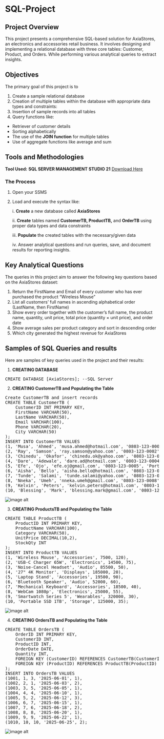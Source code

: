 # SQL-Project

## Project Overview
This project presents a comprehensive SQL-based solution for AxiaStores, an electronics and accessories retail business. It involves designing and implementing a relational database with three core tables: Customer, Product, and Orders. While performing various analytical queries to extract insights.

## Objectives
The primary goal of this project is to
1. Create a sample relational database
2. Creation of multiple tables within the database with appropriate data types and constraints:
3. Insertion of sample records into all tables
4. Query functions like:
  - Retriever of customer details
  - Sorting alphabetically
  - The use of the **JOIN function** for multiple tables
  - Use of aggregate functions like average and sum

## Tools and Methodologies 
**Tool Used:** **SQL SERVER MANAGEMENT STUDIO 21** [Download Here](https://www.microsoft.com/en-us/sql-server/sql-server-downloads)

### The Process 
1. Open your SSMS
2. Load and execute the syntax like:

   i. **Create** a new database called **AxiaStores**
   
   ii. **Create** tables named **CustomerTB, ProductTB,** and **OrderTB** using proper data types and data constraints
   
   iii. **Populate** the created tables with the necessary/given data
   
   iv. Answer analytical questions and run queries, save, and document results for reporting insights.


## Key Analytical Questions
The queries in this project aim to answer the following key questions based on the AxiaStores dataset:
1. Return the FirstName and Email of every customer who has ever purchased the product “Wireless Mouse”
2. List all customers’ full names in ascending alphabetical order (LastName, then FirstName)
3. Show every order together with the customer’s full name, the product name, quantity, unit price, total price (quantity × unit price), and order date
4. Show average sales per product category and sort in descending order
5. Which city generated the highest revenue for AxiaStores


## Samples of SQL Queries and results
Here are samples of key queries used in the project and their results:

1. **CREATING DATABASE**
<pre>
CREATE DATABASE [AxiaStores]; --SQL Server
</pre>

2. **CREATING CustomerTB and Populating the Table**
<pre>
Create CustomerTB and insert records
CREATE TABLE CustomerTB (
    CustomerID INT PRIMARY KEY,
    FirstName VARCHAR(50),
    LastName VARCHAR(50),
    Email VARCHAR(100),
    Phone VARCHAR(20),
    City VARCHAR(50)
);
INSERT INTO CustomerTB VALUES
(1, 'Musa', 'Ahmed', 'musa.ahmed@hotmail.com', '0803-123-0001', 'Lagos'),
(2, 'Ray', 'Samson', 'ray.samson@yahoo.com', '0803-123-0002', 'Ibadan'),
(3, 'Chinedu', 'Okafor', 'chinedu.ok@yahoo.com', '0803-123-0003', 'Enugu'),
(4, 'Dare', 'Adewale', 'dare.ad@hotmail.com', '0803-123-0004', 'Abuja'),
(5, 'Efe', 'Ojo', 'efe.oj@gmail.com', '0803-123-0005', 'Port Harcourt'),
(6, 'Aisha', 'Bello', 'aisha.bello@hotmail.com', '0803-123-0006', 'Kano'),
(7, 'Tunde', 'Salami', 'tunde.salami@yahoo.com', '0803-123-0007', 'Ilorin'),
(8, 'Nneka', 'Umeh', 'nneka.umeh@gmail.com', '0803-123-0008', 'Owerri'),
(9, 'Kelvin', 'Peters', 'kelvin.peters@hotmail.com', '0803-123-0009', 'Asaba'),
(10, 'Blessing', 'Mark', 'blessing.mark@gmail.com', '0803-123-0010', 'Uyo');
</pre>

![image alt](https://github.com/Its-Lilianne/SQL-Project/blob/caa49f93629a343277464000901aba0dd388753c/CustomerTB.png)


3. **CREATING ProductsTB and Populating the Table**
<pre>
CREATE TABLE ProductTB (
    ProductID INT PRIMARY KEY,
    ProductName VARCHAR(100),
    Category VARCHAR(50),
    UnitPrice DECIMAL(10,2),
    StockQty INT
);
INSERT INTO ProductTB VALUES
(1, 'Wireless Mouse', 'Accessories', 7500, 120),
(2, 'USB-C Charger 65W', 'Electronics', 14500, 75),
(3, 'Noise-Cancel Headset', 'Audio', 85500, 50),
(4, '27" 4K Monitor', 'Displays', 185000, 20),
(5, 'Laptop Stand', 'Accessories', 19500, 90),
(6, 'Bluetooth Speaker', 'Audio', 52000, 60),
(7, 'Mechanical Keyboard', 'Accessories', 18500, 40),
(8, 'WebCam 1080p', 'Electronics', 25000, 55),
(9, 'Smartwatch Series 5', 'Wearables', 320000, 30),
(10, 'Portable SSD 1TB', 'Storage', 125000, 35);
</pre>

![image alt](https://github.com/Its-Lilianne/SQL-Project/blob/a68e7354c4b1271aafea1bc98d07cedd7ea2b9b9/ProductsTB.png)

4. **CREATING OrdersTB and Populating the Table**
<pre>
CREATE TABLE OrdersTB (
    OrderID INT PRIMARY KEY,
    CustomerID INT,
    ProductID INT,
    OrderDate DATE,
    Quantity INT,
    FOREIGN KEY (CustomerID) REFERENCES CustomerTB(CustomerID),
    FOREIGN KEY (ProductID) REFERENCES ProductTB(ProductID)
);
INSERT INTO OrdersTB VALUES
(1001, 1, 3, '2025-06-01', 1),
(1002, 2, 1, '2025-06-03', 2),
(1003, 3, 5, '2025-06-05', 1),
(1004, 4, 4, '2025-06-10', 1),
(1005, 5, 2, '2025-06-12', 3),
(1006, 6, 7, '2025-06-15', 1),
(1007, 7, 6, '2025-06-18', 2),
(1008, 8, 8, '2025-06-20', 1),
(1009, 9, 9, '2025-06-22', 1),
(1010, 10, 10, '2025-06-25', 2);
</pre>

![image alt](https://github.com/Its-Lilianne/SQL-Project/blob/000bda8c6bc6fed32ca6704cedbe04188cf2382e/OrderTB.png)
